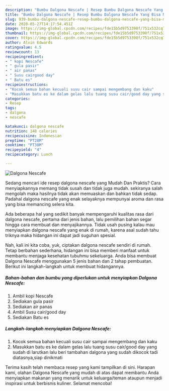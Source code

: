 ```yaml
---
description: "Bumbu Dalgona Nescafe | Resep Bumbu Dalgona Nescafe Yang Bisa Manjain Lidah"
title: "Bumbu Dalgona Nescafe | Resep Bumbu Dalgona Nescafe Yang Bisa Manjain Lidah"
slug: 939-bumbu-dalgona-nescafe-resep-bumbu-dalgona-nescafe-yang-bisa-manjain-lidah
date: 2020-05-27T14:17:54.451Z
image: https://img-global.cpcdn.com/recipes/fde15b5d9753390f/751x532cq70/dalgona-nescafe-foto-resep-utama.jpg
thumbnail: https://img-global.cpcdn.com/recipes/fde15b5d9753390f/751x532cq70/dalgona-nescafe-foto-resep-utama.jpg
cover: https://img-global.cpcdn.com/recipes/fde15b5d9753390f/751x532cq70/dalgona-nescafe-foto-resep-utama.jpg
author: Alvin Edwards
ratingvalue: 4.5
reviewcount: 13
recipeingredient:
- " kopi Nescafe"
- " gula pasir"
- " air panas"
- " Susu cairgood day"
- " Batu es"
recipeinstructions:
- "Kocok semua bahan kecuali susu cair sampai mengembang dan kaku"
- "Masukkan batu es ke dalam gelas lalu tuang susu cair/good day yang sudah di larutkan lalu beri tambahan dalgona yang sudah dikocok tadi diatasnya,siap dinikmati"
categories:
- Resep
tags:
- dalgona
- nescafe

katakunci: dalgona nescafe 
nutrition: 148 calories
recipecuisine: Indonesian
preptime: "PT28M"
cooktime: "PT38M"
recipeyield: "4"
recipecategory: Lunch

---
```



![Dalgona Nescafe](https://img-global.cpcdn.com/recipes/fde15b5d9753390f/751x532cq70/dalgona-nescafe-foto-resep-utama.jpg)

Sedang mencari ide resep dalgona nescafe yang Mudah Dan Praktis? Cara menyiapkannya memang tidak susah dan tidak juga mudah. sekiranya salah mengolah maka hasilnya tidak akan memuaskan dan bahkan tidak sedap. Padahal dalgona nescafe yang enak selayaknya mempunyai aroma dan rasa yang bisa memancing selera kita.



Ada beberapa hal yang sedikit banyak mempengaruhi kualitas rasa dari dalgona nescafe, pertama dari jenis bahan, lalu pemilihan bahan segar hingga cara membuat dan menyajikannya. Tidak usah pusing kalau mau menyiapkan dalgona nescafe yang enak di rumah, karena asal sudah tahu triknya maka hidangan ini dapat jadi suguhan spesial.


Nah, kali ini kita coba, yuk, ciptakan dalgona nescafe sendiri di rumah. Tetap berbahan sederhana, hidangan ini bisa memberi manfaat untuk membantu menjaga kesehatan tubuhmu sekeluarga. Anda bisa membuat Dalgona Nescafe menggunakan 5 jenis bahan dan 2 tahap pembuatan. Berikut ini langkah-langkah untuk membuat hidangannya.

<!--inarticleads1-->

##### Bahan-bahan dan bumbu yang diperlukan untuk menyiapkan Dalgona Nescafe:

1. Ambil  kopi Nescafe
1. Sediakan  gula pasir
1. Sediakan  air panas
1. Ambil  Susu cair/good day
1. Sediakan  Batu es




<!--inarticleads2-->

##### Langkah-langkah menyiapkan Dalgona Nescafe:

1. Kocok semua bahan kecuali susu cair sampai mengembang dan kaku
1. Masukkan batu es ke dalam gelas lalu tuang susu cair/good day yang sudah di larutkan lalu beri tambahan dalgona yang sudah dikocok tadi diatasnya,siap dinikmati




Terima kasih telah membaca resep yang kami tampilkan di sini. Harapan kami, olahan Dalgona Nescafe yang mudah di atas dapat membantu Anda menyiapkan makanan yang menarik untuk keluarga/teman ataupun menjadi inspirasi untuk berbisnis kuliner. Selamat mencoba!
